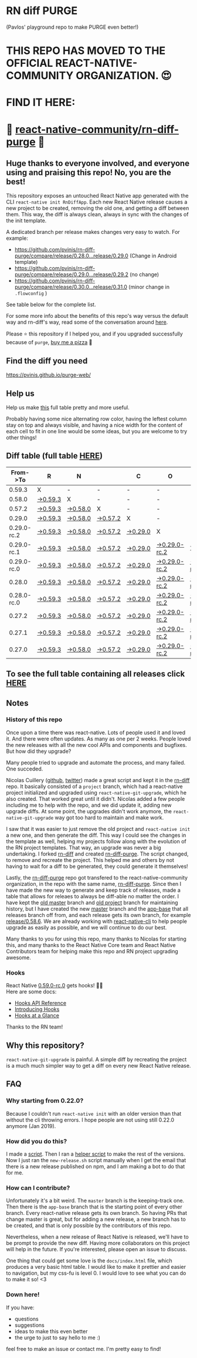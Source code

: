 # RN diff PURGE
(Pavlos' playground repo to make PURGE even better!)

# THIS REPO HAS MOVED TO THE OFFICIAL REACT-NATIVE-COMMUNITY ORGANIZATION. 😍
# FIND IT HERE:  
# 💪 [react-native-community/rn-diff-purge](https://github.com/react-native-community/rn-diff-purge) 🎉
## Huge thanks to everyone involved, and everyone using and praising this repo! No, you are the best!

This repository exposes an untouched React Native app generated with the CLI
`react-native init RnDiffApp`. Each new React Native release causes a new project to be created, removing the old one, and getting a diff between them. This way, the diff is always clean, always in sync with the changes of the init template.

A dedicated branch per release makes changes very easy
to watch. For example:

* https://github.com/pvinis/rn-diff-purge/compare/release/0.28.0...release/0.29.0
(Change in Android template)
* https://github.com/pvinis/rn-diff-purge/compare/release/0.29.0...release/0.29.2
(no change)
* https://github.com/pvinis/rn-diff-purge/compare/release/0.30.0...release/0.31.0
(minor change in `.flowconfig` )

See table below for the complete list.

For some more info about the benefits of this repo's way versus the default way and rn-diff's way, read some of the conversation around [here](https://github.com/react-native-community/discussions-and-proposals/issues/68#issuecomment-452227478).

Please :star: this repository if I helped you, and if you upgraded successfully because of `purge`, [buy me a pizza](https://www.buymeacoffee.com/DGWwHVZ4s) :pizza:

## Find the diff you need
https://pvinis.github.io/purge-web/

## Help us
Help us make [this](https://pvinis.github.io/rn-diff-purge) full table pretty and more useful.

Probably having some nice alternating row color, having the leftest column stay on top and always visible, and having a nice width for the content of each cell to fit in one line would be some ideas, but you are welcome to try other things!

## Diff table (full table [HERE](https://pvinis.github.io/rn-diff-purge))

| From->To    | R                                                                                               | N                                                                                               |                                                                                                 | C                                                                                               | O                                                                                                         | R                                                                                                         | E                                                                                                         |                                                                                                 | T                                                                                                    | E                                                                                          | A                                                                                          | M   |
| ----------- | ----------------------------------------------------------------------------------------------- | ----------------------------------------------------------------------------------------------- | ----------------------------------------------------------------------------------------------- | ----------------------------------------------------------------------------------------------- | --------------------------------------------------------------------------------------------------------- | --------------------------------------------------------------------------------------------------------- | --------------------------------------------------------------------------------------------------------- | ----------------------------------------------------------------------------------------------- | ---------------------------------------------------------------------------------------------------- | ------------------------------------------------------------------------------------------ | ------------------------------------------------------------------------------------------ | --- |
| 0.59.3      | X                                                                                               | -                                                                                               | -                                                                                               | -                                                                                               | -                                                                                                         | -                                                                                                         | -                                                                                                         | -                                                                                               | -                                                                                                    | -                                                                                          | -                                                                                          | -   |
| 0.58.0      | [->0.59.3](https://github.com/pvinis/rn-diff-purge/compare/release/0.58.0..release/0.59.3)      | X                                                                                               | -                                                                                               | -                                                                                               | -                                                                                                         | -                                                                                                         | -                                                                                                         | -                                                                                               | -                                                                                                    | -                                                                                          | -                                                                                          | -   |
| 0.57.2      | [->0.59.3](https://github.com/pvinis/rn-diff-purge/compare/release/0.57.2..release/0.59.3)      | [->0.58.0](https://github.com/pvinis/rn-diff-purge/compare/release/0.57.2..release/0.58.0)      | X                                                                                               | -                                                                                               | -                                                                                                         | -                                                                                                         | -                                                                                                         | -                                                                                               | -                                                                                                    | -                                                                                          | -                                                                                          | -   |
| 0.29.0      | [->0.59.3](https://github.com/pvinis/rn-diff-purge/compare/release/0.29.0..release/0.59.3)      | [->0.58.0](https://github.com/pvinis/rn-diff-purge/compare/release/0.29.0..release/0.58.0)      | [->0.57.2](https://github.com/pvinis/rn-diff-purge/compare/release/0.29.0..release/0.57.2)      | X                                                                                               | -                                                                                                         | -                                                                                                         | -                                                                                                         | -                                                                                               | -                                                                                                    | -                                                                                          | -                                                                                          | -   |
| 0.29.0-rc.2 | [->0.59.3](https://github.com/pvinis/rn-diff-purge/compare/release/0.29.0-rc.2..release/0.59.3) | [->0.58.0](https://github.com/pvinis/rn-diff-purge/compare/release/0.29.0-rc.2..release/0.58.0) | [->0.57.2](https://github.com/pvinis/rn-diff-purge/compare/release/0.29.0-rc.2..release/0.57.2) | [->0.29.0](https://github.com/pvinis/rn-diff-purge/compare/release/0.29.0-rc.2..release/0.29.0) | X                                                                                                         | -                                                                                                         | -                                                                                                         | -                                                                                               | -                                                                                                    | -                                                                                          | -                                                                                          | -   |
| 0.29.0-rc.1 | [->0.59.3](https://github.com/pvinis/rn-diff-purge/compare/release/0.29.0-rc.1..release/0.59.3) | [->0.58.0](https://github.com/pvinis/rn-diff-purge/compare/release/0.29.0-rc.1..release/0.58.0) | [->0.57.2](https://github.com/pvinis/rn-diff-purge/compare/release/0.29.0-rc.1..release/0.57.2) | [->0.29.0](https://github.com/pvinis/rn-diff-purge/compare/release/0.29.0-rc.1..release/0.29.0) | [->0.29.0-rc.2](https://github.com/pvinis/rn-diff-purge/compare/release/0.29.0-rc.1..release/0.29.0-rc.2) | X                                                                                                         | -                                                                                                         | -                                                                                               | -                                                                                                    | -                                                                                          | -                                                                                          | -   |
| 0.29.0-rc.0 | [->0.59.3](https://github.com/pvinis/rn-diff-purge/compare/release/0.29.0-rc.0..release/0.59.3) | [->0.58.0](https://github.com/pvinis/rn-diff-purge/compare/release/0.29.0-rc.0..release/0.58.0) | [->0.57.2](https://github.com/pvinis/rn-diff-purge/compare/release/0.29.0-rc.0..release/0.57.2) | [->0.29.0](https://github.com/pvinis/rn-diff-purge/compare/release/0.29.0-rc.0..release/0.29.0) | [->0.29.0-rc.2](https://github.com/pvinis/rn-diff-purge/compare/release/0.29.0-rc.0..release/0.29.0-rc.2) | [->0.29.0-rc.1](https://github.com/pvinis/rn-diff-purge/compare/release/0.29.0-rc.0..release/0.29.0-rc.1) | X                                                                                                         | -                                                                                               | -                                                                                                    | -                                                                                          | -                                                                                          | -   |
| 0.28.0      | [->0.59.3](https://github.com/pvinis/rn-diff-purge/compare/release/0.28.0..release/0.59.3)      | [->0.58.0](https://github.com/pvinis/rn-diff-purge/compare/release/0.28.0..release/0.58.0)      | [->0.57.2](https://github.com/pvinis/rn-diff-purge/compare/release/0.28.0..release/0.57.2)      | [->0.29.0](https://github.com/pvinis/rn-diff-purge/compare/release/0.28.0..release/0.29.0)      | [->0.29.0-rc.2](https://github.com/pvinis/rn-diff-purge/compare/release/0.28.0..release/0.29.0-rc.2)      | [->0.29.0-rc.1](https://github.com/pvinis/rn-diff-purge/compare/release/0.28.0..release/0.29.0-rc.1)      | [->0.29.0-rc.0](https://github.com/pvinis/rn-diff-purge/compare/release/0.28.0..release/0.29.0-rc.0)      | X                                                                                               | -                                                                                                    | -                                                                                          | -                                                                                          | -   |
| 0.28.0-rc.0 | [->0.59.3](https://github.com/pvinis/rn-diff-purge/compare/release/0.28.0-rc.0..release/0.59.3) | [->0.58.0](https://github.com/pvinis/rn-diff-purge/compare/release/0.28.0-rc.0..release/0.58.0) | [->0.57.2](https://github.com/pvinis/rn-diff-purge/compare/release/0.28.0-rc.0..release/0.57.2) | [->0.29.0](https://github.com/pvinis/rn-diff-purge/compare/release/0.28.0-rc.0..release/0.29.0) | [->0.29.0-rc.2](https://github.com/pvinis/rn-diff-purge/compare/release/0.28.0-rc.0..release/0.29.0-rc.2) | [->0.29.0-rc.1](https://github.com/pvinis/rn-diff-purge/compare/release/0.28.0-rc.0..release/0.29.0-rc.1) | [->0.29.0-rc.0](https://github.com/pvinis/rn-diff-purge/compare/release/0.28.0-rc.0..release/0.29.0-rc.0) | [->0.28.0](https://github.com/pvinis/rn-diff-purge/compare/release/0.28.0-rc.0..release/0.28.0) | X                                                                                                    | -                                                                                          | -                                                                                          | -   |
| 0.27.2      | [->0.59.3](https://github.com/pvinis/rn-diff-purge/compare/release/0.27.2..release/0.59.3)      | [->0.58.0](https://github.com/pvinis/rn-diff-purge/compare/release/0.27.2..release/0.58.0)      | [->0.57.2](https://github.com/pvinis/rn-diff-purge/compare/release/0.27.2..release/0.57.2)      | [->0.29.0](https://github.com/pvinis/rn-diff-purge/compare/release/0.27.2..release/0.29.0)      | [->0.29.0-rc.2](https://github.com/pvinis/rn-diff-purge/compare/release/0.27.2..release/0.29.0-rc.2)      | [->0.29.0-rc.1](https://github.com/pvinis/rn-diff-purge/compare/release/0.27.2..release/0.29.0-rc.1)      | [->0.29.0-rc.0](https://github.com/pvinis/rn-diff-purge/compare/release/0.27.2..release/0.29.0-rc.0)      | [->0.28.0](https://github.com/pvinis/rn-diff-purge/compare/release/0.27.2..release/0.28.0)      | [->0.28.0-rc.0](https://github.com/pvinis/rn-diff-purge/compare/release/0.27.2..release/0.28.0-rc.0) | X                                                                                          | -                                                                                          | -   |
| 0.27.1      | [->0.59.3](https://github.com/pvinis/rn-diff-purge/compare/release/0.27.1..release/0.59.3)      | [->0.58.0](https://github.com/pvinis/rn-diff-purge/compare/release/0.27.1..release/0.58.0)      | [->0.57.2](https://github.com/pvinis/rn-diff-purge/compare/release/0.27.1..release/0.57.2)      | [->0.29.0](https://github.com/pvinis/rn-diff-purge/compare/release/0.27.1..release/0.29.0)      | [->0.29.0-rc.2](https://github.com/pvinis/rn-diff-purge/compare/release/0.27.1..release/0.29.0-rc.2)      | [->0.29.0-rc.1](https://github.com/pvinis/rn-diff-purge/compare/release/0.27.1..release/0.29.0-rc.1)      | [->0.29.0-rc.0](https://github.com/pvinis/rn-diff-purge/compare/release/0.27.1..release/0.29.0-rc.0)      | [->0.28.0](https://github.com/pvinis/rn-diff-purge/compare/release/0.27.1..release/0.28.0)      | [->0.28.0-rc.0](https://github.com/pvinis/rn-diff-purge/compare/release/0.27.1..release/0.28.0-rc.0) | [->0.27.2](https://github.com/pvinis/rn-diff-purge/compare/release/0.27.1..release/0.27.2) | X                                                                                          | -   |
| 0.27.0      | [->0.59.3](https://github.com/pvinis/rn-diff-purge/compare/release/0.27.0..release/0.59.3)      | [->0.58.0](https://github.com/pvinis/rn-diff-purge/compare/release/0.27.0..release/0.58.0)      | [->0.57.2](https://github.com/pvinis/rn-diff-purge/compare/release/0.27.0..release/0.57.2)      | [->0.29.0](https://github.com/pvinis/rn-diff-purge/compare/release/0.27.0..release/0.29.0)      | [->0.29.0-rc.2](https://github.com/pvinis/rn-diff-purge/compare/release/0.27.0..release/0.29.0-rc.2)      | [->0.29.0-rc.1](https://github.com/pvinis/rn-diff-purge/compare/release/0.27.0..release/0.29.0-rc.1)      | [->0.29.0-rc.0](https://github.com/pvinis/rn-diff-purge/compare/release/0.27.0..release/0.29.0-rc.0)      | [->0.28.0](https://github.com/pvinis/rn-diff-purge/compare/release/0.27.0..release/0.28.0)      | [->0.28.0-rc.0](https://github.com/pvinis/rn-diff-purge/compare/release/0.27.0..release/0.28.0-rc.0) | [->0.27.2](https://github.com/pvinis/rn-diff-purge/compare/release/0.27.0..release/0.27.2) | [->0.27.1](https://github.com/pvinis/rn-diff-purge/compare/release/0.27.0..release/0.27.1) | X   |

## To see the full table containing all releases click [HERE](https://pvinis.github.io/rn-diff-purge)

## Notes

### History of this repo

Once upon a time there was react-native. Lots of people used it and loved it. And there were often updates. As many as one per 2 weeks. People loved the new releases with all the new cool APIs and components and bugfixes. But how did they upgrade?

Many people tried to upgrade and automate the process, and many failed. One succeded.

Nicolas Cuillery ([github](https://github.com/ncuillery), [twitter](https://twitter.com/ncuillery)) made a great script and kept it in the [rn-diff](https://github.com/ncuillery/rn-diff) repo. It basically consisted of a `project` branch, which had a react-native project initialized and upgraded using `react-native-git-upgrade`, which he also created. That worked great until it didn't. Nicolas added a few people including me to help with the repo, and we did update it, adding new upgrade diffs. At some point, the upgrades didn't work anymore, the `react-native-git-upgrade` way got too hard to maintain and make work.

I saw that it was easier to just remove the old project and `react-native init` a new one, and then generate the diff. This way I could see the changes in the template as well, helping my projects follow along with the evolution of the RN project templates. That way, an upgrade was never a big undertaking. I forked [rn-diff](https://github.com/ncuillery/rn-diff) and created [rn-diff-purge](https://github.com/pvinis/rn-diff-purge). The script changed, to remove and recreate the project. This helped me and others by not having to wait for a diff to be generated, they could generate it themselves!

Lastly, the [rn-diff-purge](https://github.com/pvinis/rn-diff-purge) repo got transfered to the react-native-community organization, in the repo with the same name, [rn-diff-purge](https://github.com/react-native-community/rn-diff-purge). Since then I have made the new way to generate and keep track of releases, made a table that allows for releaes to always be diff-able no matter the order. I have kept the [old master](https://github.com/pvinis/rn-diff-purge/tree/old/master) branch and [old project](https://github.com/pvinis/rn-diff-purge/tree/old/project) branch for maintaining history, but I have created the new [master](https://github.com/pvinis/rn-diff-purge/tree/master) branch and the [app-base](https://github.com/pvinis/rn-diff-purge/tree/app-base) that all releases branch off from, and each release gets its own branch, for example [release/0.58.6](https://github.com/pvinis/rn-diff-purge/tree/release/0.58.6). We are already working with [react-native-cli](https://github.com/react-native-community/react-native-cli) to help people upgrade as easily as possible, and we will continue to do our best.

Many thanks to you for using this repo, many thanks to Nicolas for starting this, and many thanks to the React Native Core team and React Native Contributors team for helping make this repo and RN project upgrading awesome.

### Hooks
React Native [0.59.0-rc.0](https://github.com/pvinis/rn-diff-purge#version-changes) gets hooks! 🎉🥳  
Here are some docs:
- [Hooks API Reference](https://reactjs.org/docs/hooks-reference.html)
- [Introducing Hooks](https://reactjs.org/docs/hooks-intro.html)
- [Hooks at a Glance](https://reactjs.org/docs/hooks-overview.html)

Thanks to the RN team!

## Why this repository?
`react-native-git-upgrade` is painful. A simple diff by recreating the project is a much much simpler way to get a diff on every new React Native release.

## FAQ

### Why starting from 0.22.0?

Because I couldn't run `react-native init` with an older version than that without the cli throwing errors. I hope people are not using still 0.22.0 anymore (Jan 2019).

### How did you do this?

I made a [script](https://github.com/pvinis/rn-diff-purge/blob/master/new-release.sh). Then I ran a [helper script](https://github.com/pvinis/rn-diff-purge/blob/master/new-release.sh) to make the rest of the versions.
Now I just ran the `new-release.sh` script manually when I get the email that there is a new release published on npm, and I am making a bot to do that for me.

### How can I contribute?

Unfortunately it's a bit weird. The `master` branch is the keeping-track one. Then there is the `app-base` branch that is the starting point of every other branch. Every react-native release gets its own branch. So having PRs that change master is great, but for adding a new release, a new branch has to be created, and that is only possible by the contributors of this repo.

Nevertheless, when a new release of React Native is released, we'll have to be prompt to provide
the new diff. Having more collaborators on this project will help in the future. If you're interested, please open an issue to discuss.

One thing that could get some love is the `docs/index.html` file, which produces a very basic html table. I would like to make it prettier and easier to navigation, but my css-fu is level 0. I would love to see what you can do to make it so! <3

### Down here!

If you have: 
- questions
- suggestions
- ideas to make this even better
- the urge to just to say hello to me :)

feel free to make an issue or contact me. I'm pretty easy to find!
